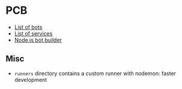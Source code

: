 # PCB

- [List of bots](https://dev.botframework.com/bots)
- [List of services](https://www.microsoft.com/cognitive-services)
- [Node.js bot builder](https://docs.botframework.com/en-us/node/builder/overview/)

## Misc

- `runners` directory contains a custom runner with nodemon: faster development